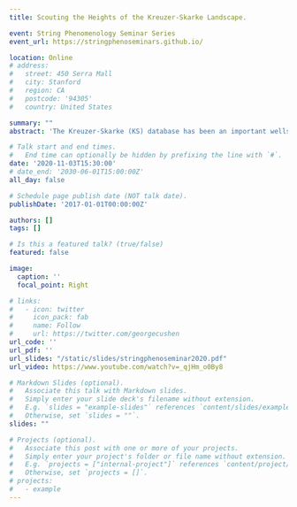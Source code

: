 ```yaml
---
title: Scouting the Heights of the Kreuzer-Skarke Landscape.

event: String Phenomenology Seminar Series
event_url: https://stringphenoseminars.github.io/

location: Online
# address:
#   street: 450 Serra Mall
#   city: Stanford
#   region: CA
#   postcode: '94305'
#   country: United States

summary: ""
abstract: 'The Kreuzer-Skarke (KS) database has been an important wellspring of Calabi-Yau manifolds for string compactifications in the past two decades. Until recently, its formidable size and complexity have only allowed the base of this large Everest to be explored. Our computational advancements have now turned it into a playground that we can easily scout throughout. I will explain our developments, and present a live demo of our upcoming open-source package CYTools, which we hope will open the doors of the KS playground to everyone.'

# Talk start and end times.
#   End time can optionally be hidden by prefixing the line with `#`.
date: '2020-11-03T15:30:00'
# date_end: '2030-06-01T15:00:00Z'
all_day: false

# Schedule page publish date (NOT talk date).
publishDate: '2017-01-01T00:00:00Z'

authors: []
tags: []

# Is this a featured talk? (true/false)
featured: false

image:
  caption: ''
  focal_point: Right

# links:
#   - icon: twitter
#     icon_pack: fab
#     name: Follow
#     url: https://twitter.com/georgecushen
url_code: ''
url_pdf: ''
url_slides: "/static/slides/stringphenoseminar2020.pdf"
url_video: https://www.youtube.com/watch?v=_qjHm_o0By8

# Markdown Slides (optional).
#   Associate this talk with Markdown slides.
#   Simply enter your slide deck's filename without extension.
#   E.g. `slides = "example-slides"` references `content/slides/example-slides.md`.
#   Otherwise, set `slides = ""`.
slides: ""

# Projects (optional).
#   Associate this post with one or more of your projects.
#   Simply enter your project's folder or file name without extension.
#   E.g. `projects = ["internal-project"]` references `content/project/deep-learning/index.md`.
#   Otherwise, set `projects = []`.
# projects:
#   - example
---
```



